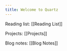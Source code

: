 ```yaml
---
title: Welcome to Quartz
---
```

Reading list: [[Reading List]]

Projects: [[Projects]]

Blog notes: [[Blog Notes]]

